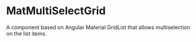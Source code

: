# MatMultiSelectGrid
A component based on Angular Material GridList that allows multiselection on the list items.

